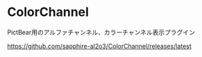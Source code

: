 # ColorChannel

PictBear用のアルファチャンネル、カラーチャンネル表示プラグイン

https://github.com/sapphire-al2o3/ColorChannel/releases/latest
